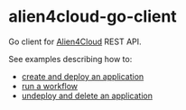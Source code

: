 # alien4cloud-go-client

Go client for [Alien4Cloud](https://github.com/alien4cloud/alien4cloud) REST API.

See examples describing how to:

* [create and deploy an application](examples/create-deploy-app/README.md)
* [run a workflow](examples/run-workflow/README.md)
* [undeploy and delete an application](examples/undeploy-delete-app/README.md)

